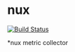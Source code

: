 nux
===
[![Build Status](https://api.travis-ci.org/shenjh369/nux.svg?branch=master)](https://travis-ci.org/shenjh369/nux)

*nux metric collector
